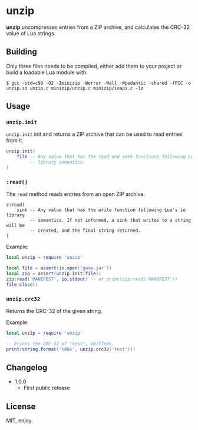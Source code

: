 # unzip

**unzip** uncompresses entries from a ZIP archive, and calculates the CRC-32 value of Lua strings.

## Building

Only three files needs to be compiled, either add them to your project or build a loadable Lua module with:

```
$ gcc -std=c99 -O2 -Iminizip -Werror -Wall -Wpedantic -shared -fPIC -o unzip.so unzip.c minizip/unzip.c minizip/ioapi.c -lz
```

## Usage

### `unzip.init`

`unzip.init` init and returns a ZIP archive that can be used to read entries from it.

```lua
unzip.init(
    file -- Any value that has the read and seek functions following Lua's io
         -- library semantics.
)
```

### `:read()`

The `read` method reads entries from an open ZIP archive.

```
z:read(
    sink -- Any value that has the write function following Lua's io library
         -- semantics. If not informed, a sink that writes to a string will be
         -- created, and the final string returned.
)
```

Example:

```lua
local unzip = require 'unzip'

local file = assert(io.open('game.jar'))
local zip = assert(unzip.init(file))
zip:read('MANIFEST', io.stdout) -- or print(zip:read('MANIFEST'))
file:close()
```

### `unzip.crc32`

Returns the CRC-32 of the given string.

Example:

```lua
local unzip = require 'unzip'

-- Prints the CRC-32 of "test", d87f7e0c.
print(string.format('%08x', unzip.crc32('test')))
```

## Changelog

* 1.0.0
  * First public release

## License

MIT, enjoy.
